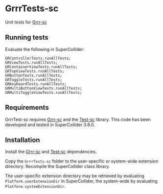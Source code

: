 # GrrrTests-sc
Unit tests for [Grrr-sc](http://github.com/antonhornquist/Grrr-sc)

## Running tests

Evaluate the following in SuperCollider:

``` supercollider
GRControllerTests.runAllTests;
GRViewTests.runAllTests;
GRContainerViewTests.runAllTests;
GRTopViewTests.runAllTests;
GRButtonTests.runAllTests;
GRToggleTests.runAllTests;
GRKeyboardTests.runAllTests;
GRMultiButtonViewTests.runAllTests;
GRMultiToggleViewTests.runAllTests;
```

## Requirements

GrrrTest-sc requires [Grrr-sc](http://github.com/antonhornquist/Grrr-sc) and the [Test-sc](http://github.com/antonhornquist/Test-sc) library. This code has been developed and tested in SuperCollider 3.8.0.

## Installation

Install the [Grrr-sc](http://github.com/antonhornquist/Grrr-sc) and [Test-sc](http://github.com/antonhornquist/Test-sc) dependencies.

Copy the `GrrrTests-sc` folder to the user-specific or system-wide extension directory. Recompile the SuperCollider class library.

The user-specific extension directory may be retrieved by evaluating `Platform.userExtensionDir` in SuperCollider, the system-wide by evaluating `Platform.systemExtensionDir`.

